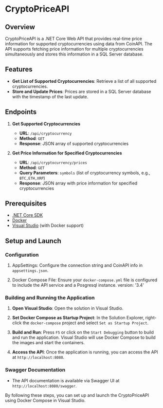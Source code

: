 # CryptoPriceAPI

## Overview

CryptoPriceAPI is a .NET Core Web API that provides real-time price information for supported cryptocurrencies using data from CoinAPI. The API supports fetching price information for multiple cryptocurrencies simultaneously and stores this information in a SQL Server database.

## Features

- **Get List of Supported Cryptocurrencies**: Retrieve a list of all supported cryptocurrencies.
- **Store and Update Prices**: Prices are stored in a SQL Server database with the timestamp of the last update.

## Endpoints

1. **Get Supported Cryptocurrencies**
   - **URL**: `/api/cryptocurrency`
   - **Method**: `GET`
   - **Response**: JSON array of supported cryptocurrencies

2. **Get Price Information for Specified Cryptocurrencies**
   - **URL**: `/api/cryptocurrency/prices`
   - **Method**: `GET`
   - **Query Parameters**: `symbols` (list of cryptocurrency symbols, e.g., `BTC,ETH,XRP`)
   - **Response**: JSON array with price information for specified cryptocurrencies

## Prerequisites

- [.NET Core SDK](https://dotnet.microsoft.com/download)
- [Docker](https://www.docker.com/get-started)
- [Visual Studio](https://visualstudio.microsoft.com/) (with Docker support)

## Setup and Launch

### Configuration

1. AppSettings: Configure the connection string and CoinAPI info in `appsettings.json`.
   
2. Docker Compose File: Ensure your `docker-compose.yml` file is configured to include the API service and a Posgresql instance.
    version: '3.4'

### Building and Running the Application

1. **Open Visual Studio**: Open the solution in Visual Studio.

2. **Set Docker Compose as Startup Project**: In the Solution Explorer, right-click the `docker-compose` project and select `Set as Startup Project`.

3. **Build and Run**: Press `F5` or click on the `Start Debugging` button to build and run the application. Visual Studio will use Docker Compose to build the images and start the containers.

4. **Access the API**: Once the application is running, you can access the API at `http://localhost:8080`.

### Swagger Documentation

- The API documentation is available via Swagger UI at `http://localhost:8080/swagger`.

By following these steps, you can set up and launch the CryptoPriceAPI using Docker Compose in Visual Studio.
